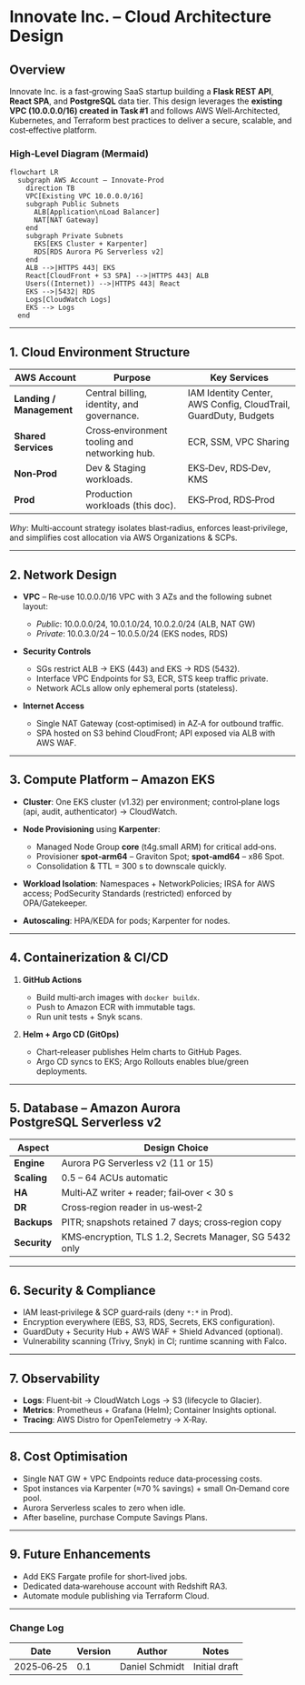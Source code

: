 # Innovate Inc. – Cloud Architecture Design

## Overview

Innovate Inc. is a fast‑growing SaaS startup building a **Flask REST API**, **React SPA**, and **PostgreSQL** data tier. This design leverages the **existing VPC (10.0.0.0/16) created in Task #1** and follows AWS Well‑Architected, Kubernetes, and Terraform best practices to deliver a secure, scalable, and cost‑effective platform.

### High‑Level Diagram (Mermaid)

```mermaid
flowchart LR
  subgraph AWS Account – Innovate‑Prod
    direction TB
    VPC[Existing VPC 10.0.0.0/16]
    subgraph Public Subnets
      ALB[Application\nLoad Balancer]
      NAT[NAT Gateway]
    end
    subgraph Private Subnets
      EKS[EKS Cluster + Karpenter]
      RDS[RDS Aurora PG Serverless v2]
    end
    ALB -->|HTTPS 443| EKS
    React[CloudFront + S3 SPA] -->|HTTPS 443| ALB
    Users((Internet)) -->|HTTPS 443| React
    EKS -->|5432| RDS
    Logs[CloudWatch Logs]
    EKS --> Logs
  end
```

---

## 1. Cloud Environment Structure

| AWS Account              | Purpose                                       | Key Services                                                    |
| ------------------------ | --------------------------------------------- | --------------------------------------------------------------- |
| **Landing / Management** | Central billing, identity, and governance.    | IAM Identity Center, AWS Config, CloudTrail, GuardDuty, Budgets |
| **Shared Services**      | Cross‑environment tooling and networking hub. | ECR, SSM, VPC Sharing                                           |
| **Non‑Prod**             | Dev & Staging workloads.                      | EKS‑Dev, RDS‑Dev, KMS                                           |
| **Prod**                 | Production workloads (this doc).              | EKS‑Prod, RDS‑Prod                                              |

*Why*: Multi‑account strategy isolates blast‑radius, enforces least‑privilege, and simplifies cost allocation via AWS Organizations & SCPs.

---

## 2. Network Design

* **VPC** – Re‑use 10.0.0.0/16 VPC with 3 AZs and the following subnet layout:

  * *Public*: 10.0.0.0/24, 10.0.1.0/24, 10.0.2.0/24 (ALB, NAT GW)
  * *Private*: 10.0.3.0/24 – 10.0.5.0/24 (EKS nodes, RDS)
* **Security Controls**

  * SGs restrict ALB → EKS (443) and EKS → RDS (5432).
  * Interface VPC Endpoints for S3, ECR, STS keep traffic private.
  * Network ACLs allow only ephemeral ports (stateless).
* **Internet Access**

  * Single NAT Gateway (cost‑optimised) in AZ‑A for outbound traffic.
  * SPA hosted on S3 behind CloudFront; API exposed via ALB with AWS WAF.

---

## 3. Compute Platform – Amazon EKS

* **Cluster**: One EKS cluster (v1.32) per environment; control‑plane logs (api, audit, authenticator) → CloudWatch.
* **Node Provisioning** using **Karpenter**:

  * Managed Node Group **core** (t4g.small ARM) for critical add‑ons.
  * Provisioner **spot‑arm64** – Graviton Spot; **spot‑amd64** – x86 Spot.
  * Consolidation & TTL = 300 s to downscale quickly.
* **Workload Isolation**: Namespaces + NetworkPolicies; IRSA for AWS access; PodSecurity Standards (restricted) enforced by OPA/Gatekeeper.
* **Autoscaling**: HPA/KEDA for pods; Karpenter for nodes.

---

## 4. Containerization & CI/CD

1. **GitHub Actions**

   * Build multi‑arch images with `docker buildx`.
   * Push to Amazon ECR with immutable tags.
   * Run unit tests + Snyk scans.
2. **Helm + Argo CD (GitOps)**

   * Chart‑releaser publishes Helm charts to GitHub Pages.
   * Argo CD syncs to EKS; Argo Rollouts enables blue/green deployments.

---

## 5. Database – Amazon Aurora PostgreSQL Serverless v2

| Aspect       | Design Choice                                          |
| ------------ | ------------------------------------------------------ |
| **Engine**   | Aurora PG Serverless v2 (11 or 15)                     |
| **Scaling**  | 0.5 – 64 ACUs automatic                                |
| **HA**       | Multi‑AZ writer + reader; fail‑over < 30 s             |
| **DR**       | Cross‑region reader in us‑west‑2                       |
| **Backups**  | PITR; snapshots retained 7 days; cross‑region copy     |
| **Security** | KMS‐encryption, TLS 1.2, Secrets Manager, SG 5432 only |

---

## 6. Security & Compliance

* IAM least‑privilege & SCP guard‑rails (deny `*:*` in Prod).
* Encryption everywhere (EBS, S3, RDS, Secrets, EKS configuration).
* GuardDuty + Security Hub + AWS WAF + Shield Advanced (optional).
* Vulnerability scanning (Trivy, Snyk) in CI; runtime scanning with Falco.

---

## 7. Observability

* **Logs**: Fluent‑bit → CloudWatch Logs → S3 (lifecycle to Glacier).
* **Metrics**: Prometheus + Grafana (Helm); Container Insights optional.
* **Tracing**: AWS Distro for OpenTelemetry → X‑Ray.

---

## 8. Cost Optimisation

* Single NAT GW + VPC Endpoints reduce data‑processing costs.
* Spot instances via Karpenter (≈70 % savings) + small On‑Demand core pool.
* Aurora Serverless scales to zero when idle.
* After baseline, purchase Compute Savings Plans.

---

## 9. Future Enhancements

* Add EKS Fargate profile for short‑lived jobs.
* Dedicated data‑warehouse account with Redshift RA3.
* Automate module publishing via Terraform Cloud.

---

### Change Log

| Date       | Version | Author         | Notes         |
| ---------- | ------- | -------------- | ------------- |
| 2025‑06‑25 | 0.1     | Daniel Schmidt | Initial draft |

